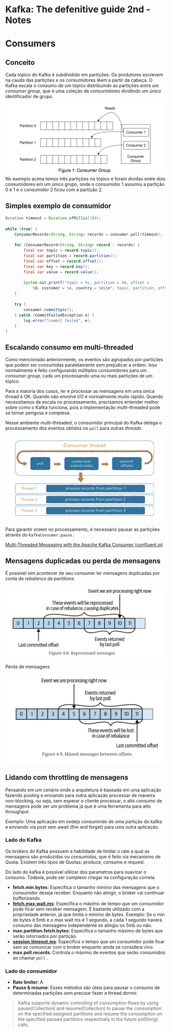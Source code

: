 # Kafka: The defenitive guide 2nd - Notes

# Consumers 

## Conceito

Cada tópico do Kafka é subdividido em partições. Os produtores escrevem na cauda das partições e os consumidores lêem a partir da cabeça. O Kafka escala o consumo de um tópico distribuindo as partições entre um _consumer group_, que é uma coleção de consumidores dividindo um único identificador de grupo.

![Consumers vs Partitions](/assets/kafka-the-definitive-guide-2nd/kafka-consumers-vs-partitions.png)
No exemplo acima temos três partições no tópico e foram dividas entre dois consumidores em um único grupo, onde o consumidor 1 assumiu a partição 0 e 1 e o consumidor 2 ficou com a partição 2.

## Simples exemplo de consumidor

```java
Duration timeout = Duration.ofMillis(100);

while (true) {
    ConsumerRecords<String, String> records = consumer.poll(timeout);

    for (ConsumerRecord<String, String> record : records) {
        final var topic = record.topic();
        final var partition = record.partition();
        final var offset = record.offset();
        final var key = record.key();
        final var value = record.value();

        System.out.printf("topic = %s, partition = %d, offset =
            %d, customer = %s, country = %s\\n", topic, partition, offset, key, value);
    }

    try {
        consumer.commitSync();
    } catch (CommitFailedException e) {
        log.error("commit failed", e);
    }
}
```

## Escalando consumo em multi-threaded

Como mencionado anteriormente, os eventos são agrupados por partições que podem ser consumidas paralelamente sem prejudicar a ordem. Isso normalmente é feito configurando múltiplos consumidores para um _consumer group_, cada um processando uma ou mais partições de um tópico.

Para a maioria dos casos, ler e processar as mensagens em uma única thread é OK. Quando não envolve I/O é normalmente muito rápido. Quando necessitamos de escala no processamento, precisamos entender melhor sobre como o Kafka funciona, pois a implementação multi-threaded pode se tornar perigosa e complexa.

Nesse ambiente multi-threaded, o consumidor principal do Kafka delega o processamento dos eventos obtidos no `poll` para outras _threads_.

![Consumers vs Partitions](/assets/kafka-the-definitive-guide-2nd/kafka-multithreaded-consumer.png)

Para garantir ordem no processamento, é necessário pausar as partições através do `KafkaConsumer.pause` .

[Multi-Threaded Messaging with the Apache Kafka Consumer (confluent.io)](https://www.confluent.io/blog/kafka-consumer-multi-threaded-messaging/)

## **Mensagens duplicadas ou perda de mensagens**

É possível sim acontecer de seu consumer ler mensagens duplicadas por conta de _rebalance_ de _partitions._

![Consumers vs Partitions](/assets/kafka-the-definitive-guide-2nd/kafka-topic-rebalance.png)

Perda de mensagens

![Consumers vs Partitions](/assets/kafka-the-definitive-guide-2nd/kafka-lost-messages.png)

## Lidando com throttling de mensagens

Pensando em um cenário onde a arquitetura é baseada em uma aplicação fazendo pooling e enviando para outra aplicação processar de maneira non-blocking, ou seja, sem esperar o cliente processar, o alto consumo de mensagens pode ser um problema já que é uma ferramenta para alto throughput.

Exemplo: Uma aplicação em nodejs consumindo de uma partição do kafka e enviando via post sem await (fire and forget) para uma outra aplicação.

### Lado do Kafka

Os brokers do Kafka possuem a habilidade de limitar o rate a qual as mensagens são produzidas ou consumidas, que é feito via mecanismo de Quota. Existem três tipos de Quotas: produce, consume e request.

Do lado do kafka é possível utilizar dos parametros para suavizar o consumo. Todavia, pode ser complexo chegar na configuração correta.

-   **fetch.min.bytes**: Especifica o tamanho mínimo das mensagens que o consumidor deseja receber. Enquanto não atingir, o broker vai continuar bufferizando.
-   **[fetch.max.wait.ms](http://fetch.max.wait.ms)**: Especifica o máximo de tempo que um consumidor pode ficar sem receber mensagem. É bastante utilizado com a propriedade anterior, já que limita o mínimo de bytes. Exemplo: Se o min de bytes é 5mb e o max wait ms é 1 segundo, a cada 1 segundo haverá consumo das mensagens independente se atingiu os 5mb ou não.
-   **max.partition.fetch.bytes**: Especifica o tamanho máximo de bytes que serão retornados por partição.
-   **[session.timeout.ms](http://session.timeout.ms)**: Especifica o tempo que um consumidor pode ficar sem se comunicar com o broker enquanto ainda se considera vivo.
-   **max.poll.records**: Controla o máximo de eventos que serão consumidos ao chamar `poll` .

### Lado do consumidor

-   **Rate limiter**: A
-   **Pause & resume**: Esses métodos são úteis para pausar o consumo de determinadas partições sem precisar fazer a thread dormir.

> Kafka supports dynamic controlling of consumption flows by using pause(Collection) and resume(Collection) to pause the consumption on the specified assigned partitions and resume the consumption on the specified paused partitions respectively in the future poll(long) calls.
